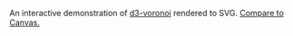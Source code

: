 An interactive demonstration of [d3-voronoi](https://github.com/d3/d3-voronoi) rendered to SVG. [Compare to Canvas.](/mbostock/6675193)

